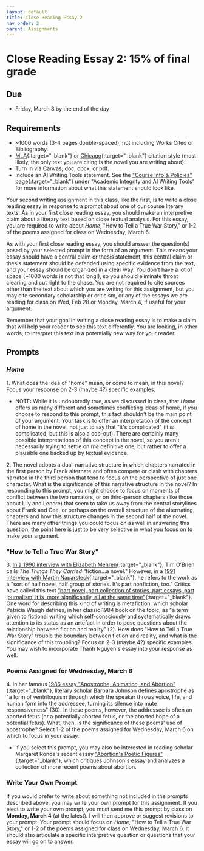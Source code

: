```yaml
---
layout: default
title: Close Reading Essay 2
nav_order: 2
parent: Assignments
---
```

# Close Reading Essay 2: 15% of final grade 
## Due
- Friday, March 8 by the end of the day

## Requirements
- ~1000 words (3-4 pages double-spaced), not including Works Cited or Bibliography.
- [MLA](https://owl.purdue.edu/owl/research_and_citation/mla_style/mla_formatting_and_style_guide/mla_formatting_and_style_guide.html){:target="_blank"} or [Chicago](https://owl.purdue.edu/owl/research_and_citation/chicago_manual_17th_edition/cmos_formatting_and_style_guide/chicago_manual_of_style_17th_edition.html){:target="_blank"} citation style (most likely, the only text you are citing is the novel you are writing about).
- Turn in via Canvas; doc, docx, or pdf.
- Include an AI Writing Tools statement. See the ["Course Info & Policies" page](https://lindsaythomas.net/engl3630s24/course-info-policies.html#academic-integrity-and-ai-writing-tools){:target="_blank"} under "Academic Integrity and AI Writing Tools" for more information about what this statement should look like.

Your second writing assignment in this class, like the first, is to write a close reading essay in response to a prompt about one of our course literary texts. As in your first close reading essay, you should make an interpretive claim about a literary text based on close textual analysis. For this essay, you are required to write about *Home*, "How to Tell a True War Story," or 1-2 of the poems assigned for class on Wednesday, March 6.

As with your first close reading essay, you should answer the question(s) posed by your selected prompt in the form of an argument. This means your essay should have a central claim or thesis statement, this central claim or thesis statement should be defended using specific evidence from the text, and your essay should be organized in a clear way. You don't have a lot of space (~1000 words is not that long!), so you should eliminate throat clearing and cut right to the chase. You are not required to cite sources other than the text about which you are writing for this assignment, but you may cite secondary scholarship or criticism, or any of the essays we are reading for class on Wed, Feb 28 or Monday, March 4, if useful for your argument.

Remember that your goal in writing a close reading essay is to make a claim that will help your reader to see this text differently. You are looking, in other words, to interpret this text in a potentially new way for your reader.

## Prompts
### *Home*
1\. What does the idea of "home" mean, or come to mean, in this novel? Focus your response on 2-3 (maybe 4?) specific examples.
- NOTE: While it is undoubtedly true, as we discussed in class, that *Home* offers us many different and sometimes conflicting ideas of home, if you choose to respond to this prompt, this fact shouldn't be the main point of your argument. Your task is to offer an interpretation of the concept of home in the novel, not just to say that "it's complicated" (it *is* complicated, but this is also a cop-out). There are certainly many possible interpretations of this concept in the novel, so you aren't necessarily trying to settle on *the* definitive one, but rather to offer a plausible one backed up by textual evidence.

2\. The novel adopts a dual-narrative structure in which chapters narrated in the first person by Frank alternate and often compete or clash with chapters narrated in the third person that tend to focus on the perspective of just one character. What is the significance of this narrative structure in the novel? In responding to this prompt, you might choose to focus on moments of conflict between the two narrators, or on third-person chapters (like those about Lily and Lenore) that seem to take us away from the central storylines about Frank and Cee, or perhaps on the overall structure of the alternating chapters and how this structure changes in the second half of the novel. There are many other things you could focus on as well in answering this question; the point here is just to be very selective in what you focus on to make your argument.

### "How to Tell a True War Story"
3\. [In a 1990 interview with Elizabeth Mehren](https://www.latimes.com/archives/la-xpm-1990-03-11-vw-490-story.html){:target="_blank"}, Tim O’Brien calls *The Things They Carried* “fiction...a novel." However, in a [1991 interview with Martin Naparsteck](https://www.jstor.org/stable/1208335?seq=8){:target="_blank"}, he refers to the work as a "sort of half novel, half group of stories. It's part nonfiction, too." Critics have called this text [“part novel, part collection of stories, part essays, part journalism; it is, more significantly, all at the same time"](https://www.proquest.com/docview/212447437?pq-origsite=gscholar&fromopenview=true&sourcetype=Scholarly%20Journals){:target="_blank"}. One word for describing this kind of writing is metafiction, which scholar Patricia Waugh defines, in her classic 1984 book on the topic, as "a term given to fictional writing which self-consciously and systematically draws attention to its status as an artefact in order to pose questions about the relationship between fiction and reality" (2). How does "How to Tell a True War Story" trouble the boundary between fiction and reality, and what is the significance of this troubling? Focus on 2-3 (maybe 4?) specific examples. You may wish to incorporate Thanh Nguyen's essay into your response as well.

### Poems Assigned for Wednesday, March 6
4\. In her famous [1986 essay "Apostrophe, Animation, and Abortion"](https://www.sas.upenn.edu/~cavitch/pdf-library/Johnson_Apostrophe.pdf){:target="_blank"}, literary scholar Barbara Johnson defines apostrophe as "a form of ventriloquism through which the speaker throws voice, life, and human form into the addressee, turning its silence into mute responsiveness" (30). In these poems, however, the addressee is often an aborted fetus (or a potentially aborted fetus, or the aborted hope of a potential fetus). What, then, is the significance of these poems' use of apostrophe? Select 1-2 of the poems assigned for Wednesday, March 6 on which to focus in your essay.
- If you select this prompt, you may also be interested in reading scholar Margaret Ronda's recent essay ["Abortion's Poetic Figures"](https://post45.org/2023/06/abortions-poetic-figures/){:target="_blank"}, which critiques Johnson's essay and analyzes a collection of more recent poems about abortion.

### Write Your Own Prompt
If you would prefer to write about something not included in the prompts described above, you may write your own prompt for this assignment. If you elect to write your own prompt, you must send me this prompt by class on **Monday, March 4** (at the latest). I will then approve or suggest revisions to your prompt. Your prompt should focus on *Home*, "How to Tell a True War Story," or 1-2 of the poems assigned for class on Wednesday, March 6. It should also articulate a specific interpretive question or questions that your essay will go on to answer.
